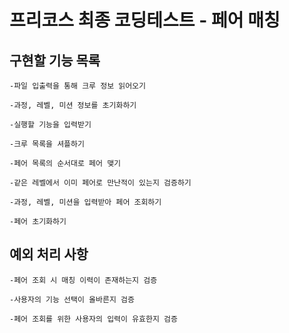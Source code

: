 # 프리코스 최종 코딩테스트 - 페어 매칭

## 구현할 기능 목록

    -파일 입출력을 통해 크루 정보 읽어오기
    
    -과정, 레벨, 미션 정보를 초기화하기

    -실행할 기능을 입력받기

    -크루 목록을 셔플하기

    -페어 목록의 순서대로 페어 맺기

    -같은 레벨에서 이미 페어로 만난적이 있는지 검증하기

    -과정, 레벨, 미션을 입력받아 페어 조회하기

    -페어 초기화하기



## 예외 처리 사항

    -페어 조회 시 매칭 이력이 존재하는지 검증
    
    -사용자의 기능 선택이 올바른지 검증

    -페어 조회를 위한 사용자의 입력이 유효한지 검증

